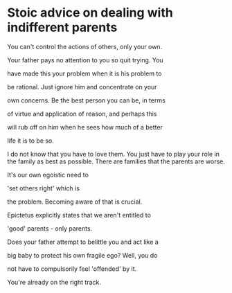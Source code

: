 # Stoic advice on dealing with indifferent parents

You can't control the actions of others, only your own.

Your father pays no attention to you so quit trying. You

have made this your problem when it is his problem to

be rational. Just ignore him and concentrate on your

own concerns. Be the best person you can be, in terms

of virtue and application of reason, and perhaps this

will rub off on him when he sees how much of a better

life it is to be so.

I do not know that you have to love them. You just have to play your role in the family as best as possible. There are families that the parents are worse.

It's our own egoistic need to

'set others right' which is

the problem. Becoming aware of that is crucial.

Epictetus explicitly states that we aren't entitled to

'good' parents - only parents.

Does your father attempt to belittle you and act like a

big baby to protect his own fragile ego? Well, you do

not have to compulsorily feel 'offended' by it.

You're already on the right track.

